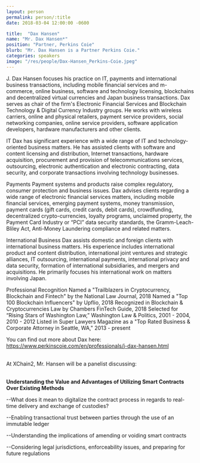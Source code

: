 ```yaml
---
layout: person
permalink: person/:title
date: 2018-03-04 12:00:00 -0600

title:  "Dax Hansen"
name: "Mr. Dax Hansen*"
position: "Partner, Perkins Coie"
blurb: "Mr. Dax Hansen is a Partner Perkins Coie."
categories: speakers
image: "/res/people/Dax-Hansen_Perkins-Coie.jpeg"
---
```

J. Dax Hansen focuses his practice on IT, payments and international business transactions, including mobile financial services and m-commerce, online business, software and technology licensing, blockchains and decentralized virtual currencies and Japan business transactions. Dax serves as chair of the firm's Electronic Financial Services and Blockchain Technology & Digital Currency Industry groups. He works with wireless carriers, online and physical retailers, payment service providers, social networking companies, online service providers, software application developers, hardware manufacturers and other clients.

IT
Dax has significant experience with a wide range of IT and technology-oriented business matters. He has assisted clients with software and content licensing and distribution, Internet transactions, hardware acquisition, procurement and provision of telecommunications services, outsourcing, electronic authentication and electronic contracting, data security, and corporate transactions involving technology businesses.

Payments
Payment systems and products raise complex regulatory, consumer protection and business issues. Dax advises clients regarding a wide range of electronic financial services matters, including mobile financial services, emerging payment systems, money transmission, payment cards (gift cards, credit cards, debit cards), crowdfunding, decentralized crypto-currencies, loyalty programs, unclaimed property, the Payment Card Industry or “PCI” data security standards, the Gramm-Leach-Bliley Act, Anti-Money Laundering compliance and related matters.

International Business
Dax assists domestic and foreign clients with international business matters. His experience includes international product and content distribution, international joint ventures and strategic alliances, IT outsourcing, international payments, international privacy and data security, formation of international subsidiaries, and mergers and acquisitions. He primarily focuses his international work on matters involving Japan.

Professional Recognition
Named a "Trailblazers in Cryptocurrency, Blockchain and Fintech" by the National Law Journal, 2018
Named a "Top 100 Blockchain Influencers" by Upflio, 2018
Recognized in Blockchain & Cryptocurrencies Law by Chambers FinTech Guide, 2018
Selected for “Rising Stars of Washington Law,” Washington Law & Politics, 2001 - 2004, 2010 - 2012
Listed in Super Lawyers Magazine as a "Top Rated Business & Corporate Attorney in Seattle, WA," 2013 - present

You can find out more about Dax here:
https://www.perkinscoie.com/en/professionals/j-dax-hansen.html

<br>
At XChain2, Mr. Hansen will be a panelist discussing:
<br>
<br>
<p><b>Understanding the Value and Advantages of Utilizing Smart Contracts Over Existing Methods</b></p>

<p>--What does it mean to digitalize the contract process in regards to real-time delivery and exchange of custodies?</p>
<p>--Enabling transactional trust between parties through the use of an immutable ledger</p>
<p>--Understanding the implications of amending or voiding smart contracts</p> 
<p>--Considering legal jurisdictions, enforceability issues, and preparing for future regulations</p>
